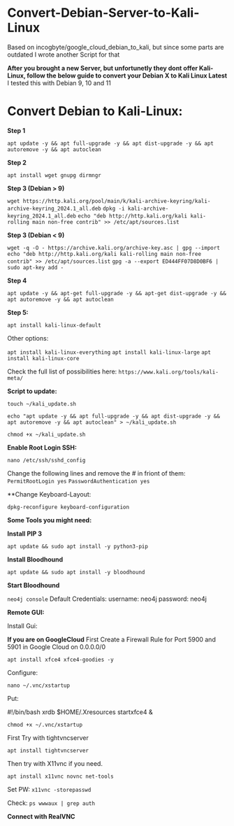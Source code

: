 # Convert-Debian-Server-to-Kali-Linux
Based on  incogbyte/google_cloud_debian_to_kali, but since some parts are outdated I wrote another Script for that

**After you brought a new Server, but unfortunetly they dont offer Kali-Linux, follow the below guide to convert your Debian X to Kali Linux Latest**
I tested this with Debian 9, 10 and 11

# Convert Debian to Kali-Linux:

**Step 1**

`apt update -y && apt full-upgrade -y && apt dist-upgrade -y && apt autoremove -y && apt autoclean`

**Step 2**

`apt install wget gnupg dirmngr`

**Step 3 (Debian > 9)**

`wget https://http.kali.org/pool/main/k/kali-archive-keyring/kali-archive-keyring_2024.1_all.deb`
`dpkg -i kali-archive-keyring_2024.1_all.deb`
`echo "deb http://http.kali.org/kali kali-rolling main non-free contrib" >> /etc/apt/sources.list`

**Step 3 (Debian < 9)**

`wget -q -O - https://archive.kali.org/archive-key.asc | gpg --import`
`echo "deb http://http.kali.org/kali kali-rolling main non-free contrib" >> /etc/apt/sources.list`
`gpg -a --export ED444FF07D8D0BF6 | sudo apt-key add -`

**Step 4**

`apt update -y && apt-get full-upgrade -y && apt-get dist-upgrade -y && apt autoremove -y && apt autoclean`

**Step 5:**

`apt install kali-linux-default`

Other options:

`apt install kali-linux-everything`
`apt install kali-linux-large`
`apt install kali-linux-core`
 

Check the full list of possibilities here:
`https://www.kali.org/tools/kali-meta/`


**Script to update:**

`touch ~/kali_update.sh`

`echo "apt update -y && apt full-upgrade -y && apt dist-upgrade -y && apt autoremove -y && apt autoclean" > ~/kali_update.sh`

`chmod +x ~/kali_update.sh`

**Enable Root Login SSH:**

`nano /etc/ssh/sshd_config`

Change the following lines and remove the # in friont of them:
`PermitRootLogin yes`
`PasswordAuthentication yes`

**Change Keyboard-Layout:

`dpkg-reconfigure keyboard-configuration` 

**Some Tools you might need:**

**Install PIP 3**

`apt update && sudo apt install -y python3-pip`

**Install Bloodhound**

`apt update && sudo apt install -y bloodhound`

**Start Bloodhound**

`neo4j console` Default Credentials: username: neo4j password: neo4j

**Remote GUI:**

Install Gui:

**If you are on GoogleCloud** 
First Create a Firewall Rule for Port 5900 and 5901 in Google Cloud on 0.0.0.0/0

`apt install xfce4 xfce4-goodies -y`

Configure:

`nano ~/.vnc/xstartup`

Put:

#!/bin/bash
xrdb $HOME/.Xresources
startxfce4 &

`chmod +x ~/.vnc/xstartup`


First Try with tightvncserver 

`apt install tightvncserver`

Then try with X11vnc if you need.

`apt install x11vnc novnc net-tools`

Set PW:
`x11vnc -storepasswd`

Check:
`ps wwwaux | grep auth`

**Connect with RealVNC**
